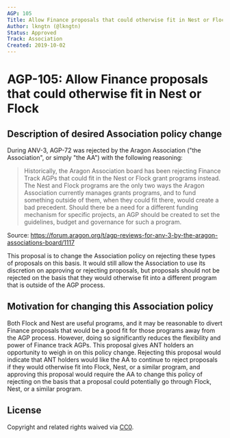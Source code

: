 ```yaml
---
AGP: 105
Title: Allow Finance proposals that could otherwise fit in Nest or Flock
Author: lkngtn (@lkngtn)
Status: Approved
Track: Association
Created: 2019-10-02
---
```


# AGP-105: Allow Finance proposals that could otherwise fit in Nest or Flock

## Description of desired Association policy change

During ANV-3, AGP-72 was rejected by the Aragon Association ("the Association", or simply "the AA") with the following reasoning:

> Historically, the Aragon Association board has been rejecting Finance Track AGPs that could fit in the Nest or Flock grant programs instead. The Nest and Flock programs are the only two ways the Aragon Association currently manages grants programs, and to fund something outside of them, when they could fit there, would create a bad precedent. Should there be a need for a different funding mechanism for specific projects, an AGP should be created to set the guidelines, budget and governance for such a program.

Source: https://forum.aragon.org/t/agp-reviews-for-anv-3-by-the-aragon-associations-board/1117

This proposal is to change the Association policy on rejecting these types of proposals on this basis. It would still allow the Association to use its discretion on approving or rejecting proposals, but proposals should not be rejected on the basis that they would otherwise fit into a different program that is outside of the AGP process.

## Motivation for changing this Association policy

Both Flock and Nest are useful programs, and it may be reasonable to divert Finance proposals that would be a good fit for those programs away from the AGP process. However, doing so significantly reduces the flexibility and power of Finance track AGPs. This proposal gives ANT holders an opportunity to weigh in on this policy change. Rejecting this proposal would indicate that ANT holders would like the AA to continue to reject proposals if they would otherwise fit into Flock, Nest, or a similar program, and approving this proposal would require the AA to change this policy of rejecting on the basis that a proposal could potentially go through Flock, Nest, or a similar program.


## License
Copyright and related rights waived via [CC0](https://creativecommons.org/publicdomain/zero/1.0/).
